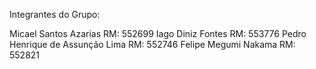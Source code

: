 Integrantes do Grupo:

Micael Santos Azarias RM: 552699
Iago Diniz Fontes RM: 553776
Pedro Henrique de Assunção Lima RM: 552746
Felipe Megumi Nakama RM: 552821
